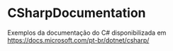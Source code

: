 # CSharpDocumentation
Exemplos da documentação do C# disponibilizada em https://docs.microsoft.com/pt-br/dotnet/csharp/
